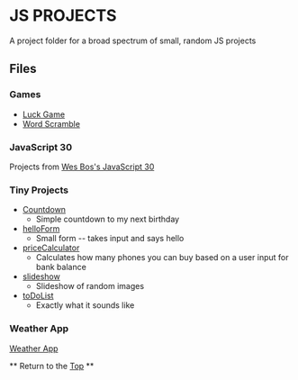 # JS PROJECTS
[p]: #project


A project folder for a broad spectrum of small, random JS projects


## Files
[f]: #files

### Games
  * [Luck Game](/games/luckGame)
  * [Word Scramble](/games/wordScramble)
  
### JavaScript 30 
Projects from [Wes Bos's JavaScript 30](https://javascript30.com/)

### Tiny Projects
  * [Countdown](/tinyProjects/countdown)
    * Simple countdown to my next birthday
  * [helloForm](/tinyProjects/helloForm)
    * Small form -- takes input and says hello
  * [priceCalculator](/tinyProjects/priceCalculator)
    * Calculates how many phones you can buy based on a user input for bank balance
  * [slideshow](/tinyProjects/slideshow)
    * Slideshow of random images
  * [toDoList](/tinyProjects/toDoList)
    * Exactly what it sounds like

### Weather App
[Weather App](/weatherApp)

** Return to the [Top][p] **